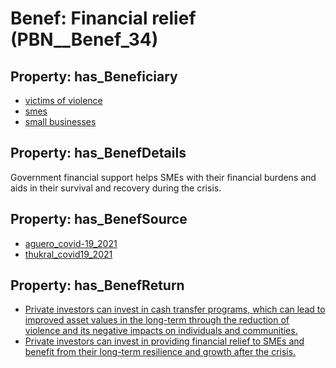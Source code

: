 # Benef: __Financial relief__ (PBN__Benef_34)

## Property: has_Beneficiary

* [victims of violence](../Stakeholder/PBN__Stakeholder_30)
* [smes](../Stakeholder/PBN__Stakeholder_370)
* [small businesses](../Stakeholder/PBN__Stakeholder_371)

## Property: has_BenefDetails

Government financial support helps SMEs with their financial burdens and aids in their survival and recovery during the crisis.

## Property: has_BenefSource

* [aguero_covid-19_2021](../Article/PBN__Article_8)
* [thukral_covid19_2021](../Article/PBN__Article_194)

## Property: has_BenefReturn

* [Private investors can invest in cash transfer programs, which can lead to improved asset values in the long-term through the reduction of violence and its negative impacts on individuals and communities.](../BenefReturn/PBN__BenefReturn_34)
* [Private investors can invest in providing financial relief to SMEs and benefit from their long-term resilience and growth after the crisis.](../BenefReturn/PBN__BenefReturn_1040)

